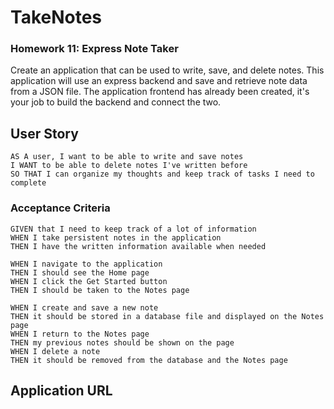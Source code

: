 # TakeNotes

### Homework 11: Express Note Taker

Create an application that can be used to write, save, and delete notes. This application will use an express backend and save and retrieve note data from a JSON file. The application frontend has already been created, it's your job to build the backend and connect the two.

## User Story

```
AS A user, I want to be able to write and save notes
I WANT to be able to delete notes I've written before
SO THAT I can organize my thoughts and keep track of tasks I need to complete
```

### Acceptance Criteria

```
GIVEN that I need to keep track of a lot of information
WHEN I take persistent notes in the application
THEN I have the written information available when needed

WHEN I navigate to the application
THEN I should see the Home page
WHEN I click the Get Started button
THEN I should be taken to the Notes page

WHEN I create and save a new note
THEN it should be stored in a database file and displayed on the Notes page
WHEN I return to the Notes page
THEN my previous notes should be shown on the page
WHEN I delete a note
THEN it should be removed from the database and the Notes page
```

## Application URL
